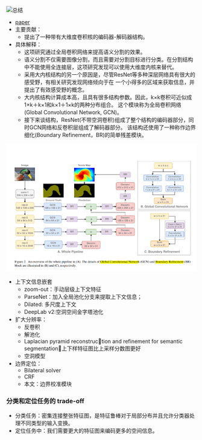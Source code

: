 ![总结](/Volumes/jiye-学习/AI/Semantic_Segmentation_Review/readme/Large-Kernel-Matter.png)

* [paper](paper/2017-Large%20Kernel%20Matters%20--%20Improve%20Semantic%20Segmentation%20by%20Global%20Convolutional%20Network.pdf)
* 主要贡献：
    * 提出了一种带有大维度卷积核的编码器-解码器结构。
* 具体解释：
    * 这项研究通过全局卷积网络来提高语义分割的效果。
    * 语义分割不仅需要图像分割，而且需要对分割目标进行分类。在分割结构中不能使用全连接层，这项研究发现可以使用大维度内核来替代。
    * 采用大内核结构的另一个原因是，尽管ResNet等多种深层网络具有很大的感受野，有相关研究发现网络倾向于在
    一个小得多的区域来获取信息，并提出了有效感受野的概念。
    * 大内核结构计算成本高，且具有很多结构参数。因此，k×k卷积可近似成1×k＋k×1和k×1＋1×k的两种分布组合。
    这个模块称为全局卷积网络(Global Convolutional Network, GCN)。
    * 接下来谈结构，ResNet(不带空洞卷积)组成了整个结构的编码器部分，同时GCN网络和反卷积层组成了解码器部分。
    该结构还使用了一种称作边界细化(Boundary Refinement，BR)的简单残差模块。


![](readme/GCN_01.png)

* 上下文信息嵌套
    * zoom-out：手动层级上下文特征
    * ParseNet：加入全局池化分支来提取上下文信息；
    * Dilated: 多尺度上下文
    * DeepLab v2:空洞空间金字塔池化
* 扩大分辨率：
    * 反卷积
    * 解池化
    * Laplacian pyramid reconstruction and refinement for semantic segmentation：上下样特征图比上采样分数图更好
    * 空洞模型
* 边界定位：
    * Bilateral solver
    * CRF
    * 本文：边界校准模块

### 分类和定位任务的 trade-off

* 分类任务：密集连接整张特征图，是特征鲁棒对于局部分布并且允许分类器处理不同类型的输入变换。
* 定位任务中：我们需要更大的特征图来编码更多的空间信息。
